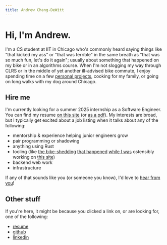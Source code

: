 ```yaml
---
title: Andrew Chang-DeWitt
---
```


# Hi, I'm Andrew.

I'm a CS student at IIT in Chicago who's commonly heard saying things like "that kicked my ass" or "that was terrible" in the same breath as "that was so much fun, let's do it again"; usually about something that happened on my bike or in an algorithms course.
When I'm not slogging my way through CLRS or in the middle of yet another ill-advised bike commute, I enjoy spending time on a few [personal projects](https://github.com/andrew-chang-dewitt), cooking for my family, or going on long walks with my dog around Chicago.

## Hire me

I'm currently looking for a summer 2025 internship as a Software Engineer.
You can find my resume [on this site](/resume/) (or [as a pdf](/resume/andrew-chang-dewitt.pdf)).
My interests are broad, but I typically get excited about a job listing when it talks about any of the following:

- mentorship & experience helping junior engineers grow
- pair programming or shadowing
- anything using Rust
- tooling (like [the bike-shedding](https://github.com/andrew-chang-dewitt/vite-plugin-static-md) [that happened](https://github.com/andrew-chang-dewitt/create-vite-ssg) [while I was](https://github.com/andrew-chang-dewitt/mdpub) ostensibly working on [this site](https://github.com/andrew-chang-dewitt/resume))
- backend web work
- infrastructure

If any of that sounds like you (or someone you know), I'd love to [hear from you](mailto:hire-me@andrew-chang-dewitt.dev)!

## Other stuff

If you're here, it might be because you clicked a link on, or are looking for, one of the following:

- [resume](/resume/)
- [github](https://github.com/andrew-chang-dewitt)
- [linkedin](https://linkedin.com/in/andrew-chang-dewitt)
